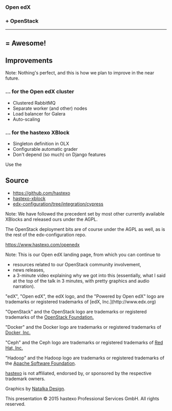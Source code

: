 ### Open edX
### + OpenStack <!-- .element class="fragment" -->
--------
## = Awesome! <!-- .element class="fragment" -->


## Improvements

Note: Nothing's perfect, and this is how we plan to improve in the near future.


### ... for the Open edX cluster
- Clustered RabbitMQ <!-- .element class="fragment" -->
- Separate worker (and other) nodes <!-- .element class="fragment" -->
- Load balancer for Galera <!-- .element class="fragment" -->
- Auto-scaling <!-- .element class="fragment" -->


### ... for the hastexo XBlock
- Singleton definition in OLX <!-- .element class="fragment" -->
- Configurable automatic grader <!-- .element class="fragment" -->
- Don't depend (so much) on Django features <!-- .element class="fragment" -->


Use the
## Source

- https://github.com/hastexo
- [hastexo-xblock](https://github.com/hastexo/hastexo-xblock)
- [edx-configuration/tree/integration/cypress](https://github.com/hastexo/edx-configuration/tree/integration/cypress)

Note: We have followed the precedent set by most other currently
available XBlocks and released ours under the AGPL.

The OpenStack deployment bits are of course under the AGPL as well, as
is the rest of the edx-configuration repo.


<!-- .slide: data-background-image="images/hastexo-logo.svg" data-background-size="contain" -->
https://www.hastexo.com/openedx

Note: This is our Open edX landing page, from which you can continue to
- resources related to our OpenStack community involvement,
- news releases,
- a 3-minute video explaining why we got into this (essentially, what
  I said at the top of the talk in 3 minutes, with pretty graphics and
  audio narration).


<div class="legal">
"edX", "Open edX", the edX logo, and the "Powered by Open edX" logo
are trademarks or registered trademarks of [edX,
Inc.](http://www.edx.org)

"OpenStack" and the OpenStack logo are trademarks or registered
trademarks of the [OpenStack Foundation.](http://www.openstack.org)

"Docker" and the Docker logo are trademarks or registered trademarks
of [Docker, Inc.](http://docker.io)

"Ceph" and the Ceph logo are trademarks or registered trademarks of
[Red Hat, Inc.](http://www.redhat.com)

"Hadoop" and the Hadoop logo are trademarks or registered trademarks
of the [Apache Software Foundation](http://www.apache.org).

[hastexo](https://www.hastexo.com) is not affiliated, endorsed by, or
sponsored by the respective trademark owners.

Graphics by [Natalka Design](http://www.natalkadesign.com/).

This presentation &copy; 2015 hastexo Professional Services GmbH. All
rights reserved.
</div>
